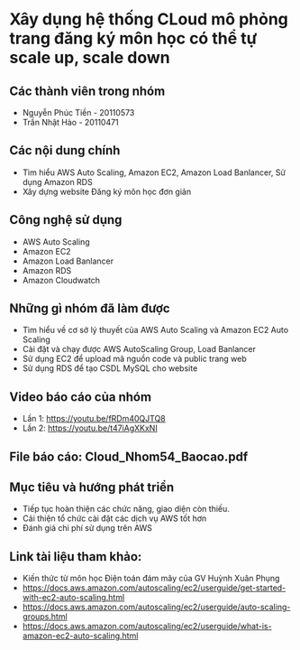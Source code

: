 # Xây dụng hệ thống CLoud mô phỏng trang đăng ký môn học có thể tự scale up, scale down

## Các thành viên trong nhóm
* Nguyễn Phúc Tiền - 20110573
* Trần Nhật Hào - 20110471

## Các nội dung chính
* Tìm hiểu AWS Auto Scaling, Amazon EC2, Amazon Load Banlancer, Sử dụng Amazon RDS
* Xây dựng website Đăng ký môn học đơn giản

## Công nghệ sử dụng
* AWS Auto Scaling
* Amazon EC2
* Amazon Load Banlancer
* Amazon RDS
* Amazon Cloudwatch

## Những gì nhóm đã làm được
* Tìm hiểu về cơ sở lý thuyết của AWS Auto Scaling và Amazon EC2 Auto Scaling
* Cài đặt và chạy được AWS AutoScaling Group, Load Banlancer
* Sử dụng EC2 để upload mã nguồn code và public trang web
* Sử dụng RDS để tạo CSDL MySQL cho website

## Video báo cáo của nhóm
* Lần 1: https://youtu.be/fRDm40QJTQ8
* Lần 2: https://youtu.be/t47iAgXKxNI

## File báo cáo: Cloud_Nhom54_Baocao.pdf

## Mục tiêu và hướng phát triển 
* Tiếp tục hoàn thiện các chức năng, giao diện còn thiếu. 
* Cải thiện tổ chức cài đặt các dịch vụ AWS tốt hơn
* Đánh giá chi phí sử dụng trên AWS

## Link tài liệu tham khảo: 
* Kiến thức từ môn học Điện toán đám mây của GV Huỳnh Xuân Phụng
* https://docs.aws.amazon.com/autoscaling/ec2/userguide/get-started-with-ec2-auto-scaling.html
* https://docs.aws.amazon.com/autoscaling/ec2/userguide/auto-scaling-groups.html
* https://docs.aws.amazon.com/autoscaling/ec2/userguide/what-is-amazon-ec2-auto-scaling.html
